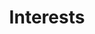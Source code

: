 ---
layout: archive
title: Interests
permalink: /interests/
category: "interests"
tagline: "never ending"
---